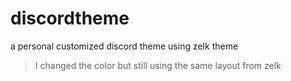 # discordtheme
a personal customized discord theme using zelk theme

> I changed the color but still using the same layout from zelk
